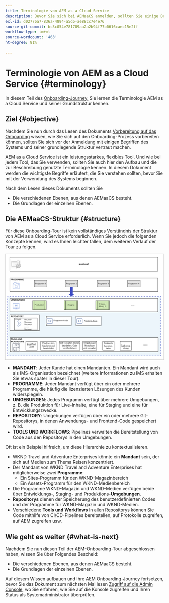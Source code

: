 ```yaml
---
title: Terminologie von AEM as a Cloud Service
description: Bevor Sie sich bei AEMaaCS anmelden, sollten Sie einige Begriffe des Systems und seine grundlegende Struktur kennen.
exl-id: d02776a7-836a-4894-a5d5-ae88cc7e4e76
source-git-commit: bc3c054e781789aa2a2b94f77b0616caec15e2ff
workflow-type: tm+mt
source-wordcount: '463'
ht-degree: 81%

---
```


# Terminologie von AEM as a Cloud Service {#terminology}

In diesem Teil des [Onboarding-Journey,](overview.md) Sie lernen die Terminologie AEM as a Cloud Service und seiner Grundstruktur kennen.

## Ziel {#objective}

Nachdem Sie nun durch das Lesen des Dokuments [Vorbereitung auf das Onboarding](preparation.md) wissen, wie Sie sich auf den Onboarding-Prozess vorbereiten können, sollten Sie sich vor der Anmeldung mit einigen Begriffen des Systems und seiner grundlegende Struktur vertraut machen.

AEM as a Cloud Service ist ein leistungsstarkes, flexibles Tool. Und wie bei jedem Tool, das Sie verwenden, sollten Sie auch hier den Aufbau und die zur Beschreibung genutzte Terminologie kennen. In diesem Dokument werden die wichtigste Begriffe erläutert, die Sie verstehen sollten, bevor Sie mit der Verwendung des Systems beginnen.

Nach dem Lesen dieses Dokuments sollten Sie

* Die verschiedenen Ebenen, aus denen AEMaaCS besteht.
* Die Grundlagen der einzelnen Ebenen.

## Die AEMaaCS-Struktur {#structure}

Für diese Onboarding-Tour ist kein vollständiges Verständnis der Struktur von AEM as a Cloud Service erforderlich. Wenn Sie jedoch die folgenden Konzepte kennen, wird es Ihnen leichter fallen, dem weiteren Verlauf der Tour zu folgen.

![Cloud Manager-Struktur](/help/journey-sites/quick-site/assets/cloud-manager-structure.png)

* **MANDANT**: Jeder Kunde hat einen Mandanten. Ein Mandant wird auch als IMS-Organisation bezeichnet (weitere Informationen zu IMS erhalten Sie etwas später in dieser Tour).
* **PROGRAMME**: Jeder Mandant verfügt über ein oder mehrere Programme, die häufig die lizenzierten Lösungen des Kunden widerspiegeln.
* **UMGEBUNGEN**: Jedes Programm verfügt über mehrere Umgebungen, z. B. die Produktion für Live-Inhalte, eine für Staging und eine für Entwicklungszwecke.
* **REPOSITORY**: Umgebungen verfügen über ein oder mehrere Git-Repositorys, in denen Anwendungs- und Frontend-Code gespeichert wird.
* **TOOLS UND WORKFLOWS**: Pipelines verwalten die Bereitstellung von Code aus den Repositorys in den Umgebungen.

Oft ist ein Beispiel hilfreich, um diese Hierarchie zu kontextualisieren.

* WKND Travel and Adventure Enterprises könnte ein **Mandant** sein, der sich auf Medien zum Thema Reisen konzentriert.
* Der Mandant von WKND Travel and Adventure Enterprises hat möglicherweise zwei **Programme**:
   * Ein Sites-Programm für den WKND-Magazinbereich
   * Ein Assets-Programm für den WKND-Medienbereich
* Die Programme WKND-Magazin und WKND-Medien verfügen beide über Entwicklungs-, Staging- und Produktions-**Umgebungen**.
* **Repositorys** dienen der Speicherung des benutzerdefinierten Codes und der Programme für WKND-Magazin und WKND-Medien.
* Verschiedene **Tools und Workflows** In allen Repositorys können Sie Code mithilfe von CI/CD-Pipelines bereitstellen, auf Protokolle zugreifen, auf AEM zugreifen usw.

## Wie geht es weiter {#what-is-next}

Nachdem Sie nun diesen Teil der AEM-Onboarding-Tour abgeschlossen haben, wissen Sie über Folgendes Bescheid:

* Die verschiedenen Ebenen, aus denen AEMaaCS besteht.
* Die Grundlagen der einzelnen Ebenen.

Auf diesem Wissen aufbauen und Ihre AEM Onboarding-Journey fortsetzen, bevor Sie das Dokument zum nächsten Mal lesen [Zugriff auf die Admin Console](admin-console.md), wo Sie erfahren, wie Sie auf die Konsole zugreifen und Ihren Status als Systemadministrator überprüfen.
